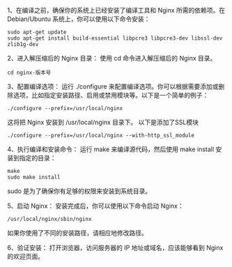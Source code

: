 1、在编译之前，确保你的系统上已经安装了编译工具和 Nginx 所需的依赖项。在 Debian/Ubuntu 系统上，你可以使用以下命令安装：

```
sudo apt-get update
sudo apt-get install build-essential libpcre3 libpcre3-dev libssl-dev zlib1g-dev
```

2、进入解压缩后的 Nginx 目录：
使用 cd 命令进入解压缩后的 Nginx 目录。
```
cd nginx-版本号
```
3、配置编译选项：
运行 ./configure 来配置编译选项。你可以根据需要添加或删除选项，比如指定安装路径、启用或禁用模块等。以下是一个简单的例子：
```
./configure --prefix=/usr/local/nginx
```
这将把 Nginx 安装到 /usr/local/nginx 目录下。
以下是添加了SSL模块
```
./configure --prefix=/usr/local/nginx --with-http_ssl_module
```

4、执行编译和安装命令：
运行 make 来编译源代码，然后使用 make install 安装到指定的目录：
```
make
sudo make install
```
sudo 是为了确保你有足够的权限来安装到系统目录。

5、启动 Nginx：
安装完成后，你可以使用以下命令启动 Nginx：
```
/usr/local/nginx/sbin/nginx
```
如果你使用了不同的安装路径，请相应地修改路径。

6、验证安装：
打开浏览器，访问服务器的 IP 地址或域名，应该能够看到 Nginx 的欢迎页面。
